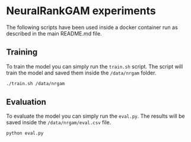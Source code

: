 # NeuralRankGAM experiments 
The following scripts have been used inside a docker container run as described in the main README.md file.

## Training
To train the model you can simply run the `train.sh` script. 
The script will train the model and saved them inside the `/data/nrgam` folder.
```bash
./train.sh /data/nrgam
```
## Evaluation
To evaluate the model you can simply run the `eval.py`.
The results will be saved inside the `/data/nrgam/eval.csv` file.

```bash
python eval.py
```